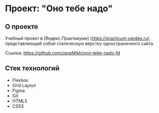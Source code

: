 # Проект: "Оно тебе надо"

## О проекте
Учебный проект в [Яндекс.Практикуме] (https://practicum.yandex.ru), представляющий собой статическую верстку одностраничного сайта.

Ссылка: https://github.com/JaneMikh/ono-tebe-nado-fd

## Стек технологий
* Flexbox
* Grid Layout
* Figma
* Git
* HTML5
* CSS3
